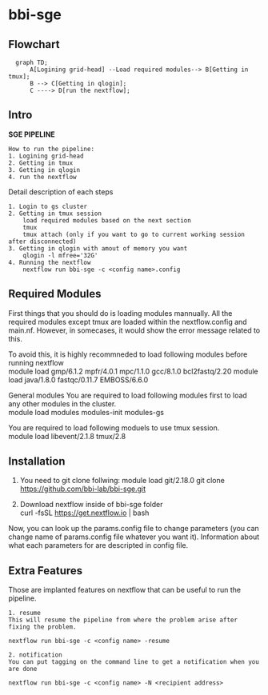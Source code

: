 # bbi-sge


## Flowchart


```mermaid
  graph TD;
      A[Logining grid-head] --Load required modules--> B[Getting in tmux];
      B --> C[Getting in qlogin];
      C ----> D[run the nextflow];
```

## Intro

**SGE PIPELINE**

    How to run the pipeline:
    1. Logining grid-head
    2. Getting in tmux
    3. Getting in qlogin
    4. run the nextflow

Detail description of each steps

    1. Login to gs cluster
    2. Getting in tmux session 
        load required modules based on the next section
        tmux 
        tmux attach (only if you want to go to current working session after disconnected)
    3. Getting in qlogin with amout of memory you want
        qlogin -l mfree='32G'
    4. Running the nextflow
        nextflow run bbi-sge -c <config name>.config 

## Required Modules

First things that you should do is loading modules mannually. 
All the required modules except tmux are loaded within the nextflow.config and main.nf.
However, in somecases, it would show the error message related to this.  

To avoid this, it is highly recommneded to load following modules before running nextflow  
    module load gmp/6.1.2 mpfr/4.0.1 mpc/1.1.0 gcc/8.1.0 bcl2fastq/2.20 
    module load java/1.8.0 fastqc/0.11.7 EMBOSS/6.6.0

General modules 
You are required to load following modules first to load any other modules in the cluster.  
    module load modules modules-init modules-gs  
    
You are required to load following moduels to use tmux session.  
    module load libevent/2.1.8 tmux/2.8

## Installation
1. You need to git clone follwing:
    module load git/2.18.0
    git clone https://github.com/bbi-lab/bbi-sge.git

2. Download nextflow inside of bbi-sge folder   
    curl -fsSL https://get.nextflow.io | bash
    
Now, you can look up the params.config file to change parameters (you can change name of params.config file whatever you want it).
Information about what each parameters for are descripted in config file.

## Extra Features
Those are implanted features on nextflow that can be useful to run the pipeline.

    1. resume  
    This will resume the pipeline from where the problem arise after fixing the problem.

    nextflow run bbi-sge -c <config name> -resume

    2. notification  
    You can put tagging on the command line to get a notification when you are done 

    nextflow run bbi-sge -c <config name> -N <recipient address>
